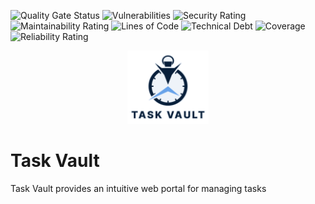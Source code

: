 ![Quality Gate Status](https://sonarcloud.io/api/project_badges/measure?project=task-vault&metric=alert_status)
![Vulnerabilities](https://sonarcloud.io/api/project_badges/measure?project=task-vault&metric=vulnerabilities)
![Security Rating](https://sonarcloud.io/api/project_badges/measure?project=task-vault&metric=security_rating)
![Maintainability Rating](https://sonarcloud.io/api/project_badges/measure?project=task-vault&metric=sqale_rating)
![Lines of Code](https://sonarcloud.io/api/project_badges/measure?project=task-vault&metric=ncloc)
![Technical Debt](https://sonarcloud.io/api/project_badges/measure?project=task-vault&metric=sqale_index)
![Coverage](https://sonarcloud.io/api/project_badges/measure?project=task-vault&metric=coverage)
![Reliability Rating](https://sonarcloud.io/api/project_badges/measure?project=task-vault&metric=reliability_rating)

<div style="text-align:center"><img src="./src/main/resources/static/images/logo.png" /></div>

# Task Vault

Task Vault provides an intuitive web portal for managing tasks
